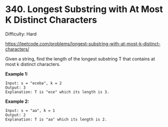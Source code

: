 # 340. Longest Substring with At Most K Distinct Characters

Difficulty: Hard

https://leetcode.com/problems/longest-substring-with-at-most-k-distinct-characters/

Given a string, find the length of the longest substring T that contains at most k distinct characters.

**Example 1:**
```
Input: s = "eceba", k = 2
Output: 3
Explanation: T is "ece" which its length is 3.
```

**Example 2:**
```
Input: s = "aa", k = 1
Output: 2
Explanation: T is "aa" which its length is 2.
```
